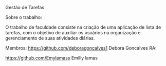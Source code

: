 Gestão de Tarefas

Sobre o trabalho:

O trabalho de faculdade consiste na criação de uma aplicação de lista de tarefas, com o objetivo de auxiliar os usuários na organização e gerenciamento de suas atividades diárias.


Membros:
https://github.com/deboragoncalves1
Debora Goncalves
RA: 

https://github.com/Emylamass
Emilly lamas
